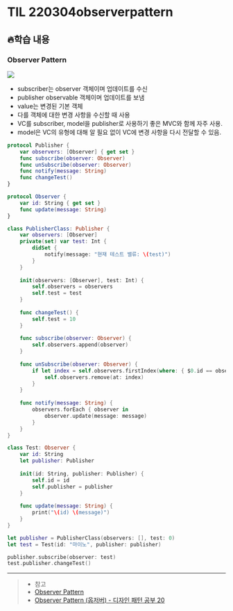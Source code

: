 # TIL 220304observerpattern

## 🔥학습 내용

### Observer Pattern

![](https://assets.alexandria.raywenderlich.com/books/des/images/4ac19e2deab6993c3237b02b14f55b1b87591e5f0873e94b311ac552237ee362/original.png)

- subscriber는 observer 객체이며 업데이트를 수신
- publisher observable 객체이며 업데이트를 보냄
- value는 변경된 기본 객체
- 다를 객체에 대한 변경 사항을 수신할 때 사용
- VC를 subscriber, model을 publisher로 사용하기 좋은 MVC와 함께 자주 사용.
- model은 VC의 유형에 대해 알 필요 없이 VC에 변경 사항을 다시 전달할 수 있음.

```swift
protocol Publisher {
    var observers: [Observer] { get set }
    func subscribe(observer: Observer)
    func unSubscribe(observer: Observer)
    func notify(message: String)
    func changeTest()
}

protocol Observer {
    var id: String { get set }
    func update(message: String)
}

class PublisherClass: Publisher {
    var observers: [Observer]
    private(set) var test: Int {
        didSet {
            notify(message: "현재 테스트 밸류: \(test)")
        }
    }
    
    init(observers: [Observer], test: Int) {
        self.observers = observers
        self.test = test
    }
    
    func changeTest() {
        self.test = 10
    }
    
    func subscribe(observer: Observer) {
        self.observers.append(observer)
    }
    
    func unSubscribe(observer: Observer) {
        if let index = self.observers.firstIndex(where: { $0.id == observer.id }) {
            self.observers.remove(at: index)
        }
    }
    
    func notify(message: String) {
        observers.forEach { observer in
            observer.update(message: message)
        }
    }
}

class Test: Observer {
    var id: String
    let publisher: Publisher
    
    init(id: String, publisher: Publisher) {
        self.id = id
        self.publisher = publisher
    }
    
    func update(message: String) {
        print("\(id) \(message)")
    }
}

let publisher = PublisherClass(observers: [], test: 0)
let test = Test(id: "마이노", publisher: publisher)

publisher.subscribe(observer: test)
test.publisher.changeTest()

```

---

> - 참고
>  - [Observer Pattern](https://www.raywenderlich.com/books/design-patterns-by-tutorials/v3.0/chapters/8-observer-pattern)
>   - [Observer Pattern (옵저버) - 디자인 패턴 공부 20](https://icksw.tistory.com/257)

